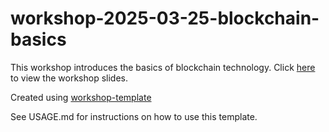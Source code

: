 # workshop-2025-03-25-blockchain-basics
This workshop introduces the basics of blockchain technology. Click [here](https://ciwg.github.io/workshop-2025-03-25-blockchain-basics/slides/slides.html) to view the workshop slides.


Created using [workshop-template](https://github.com/ciwg/workshop-template)

See USAGE.md for instructions on how to use this template.

